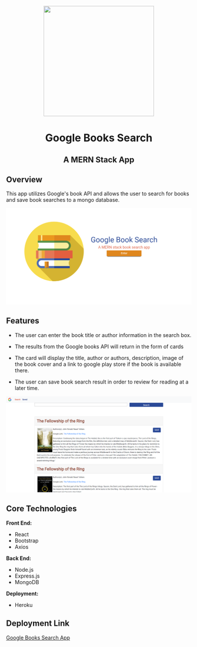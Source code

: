<p align="center">
  <img width="300" height="300" src="https://image.flaticon.com/icons/png/512/562/562132.png">
  
 
</p>

<h1 align="center"> Google Books Search </h1>

<h2 align="center">  A MERN Stack App</h2>

## Overview

This app utilizes Google's book API and allows the user to search for books and save book searches to a mongo database.

![alt text](client/src/assets/images/readME_images/hero-section.png)

## Features

- The user can enter the book title or author information in the search box.

- The results from the Google books API will return in the form of cards

- The card will display the title, author or authors, description, image of the book cover and a link to google play store if the book is available there.

- The user can save book search result in order to review for reading at a later time.

![alt text](client/src/assets/images/readME_images/search-section.png)

## Core Technologies

**Front End:**

- React
- Bootstrap
- Axios

**Back End:**

- Node.js
- Express.js
- MongoDB

**Deployment:**

- Heroku

## Deployment Link

<a href="https://arcane-scrubland-22228.herokuapp.com/" target="_blank">Google Books Search App</a>
